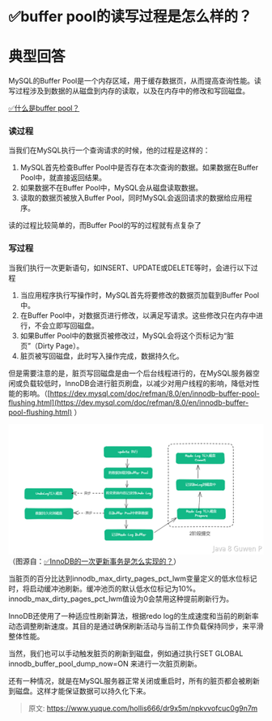 # ✅buffer pool的读写过程是怎么样的？


# 典型回答

MySQL的Buffer Pool是一个内存区域，用于缓存数据页，从而提高查询性能。读写过程涉及到数据的从磁盘到内存的读取，以及在内存中的修改和写回磁盘。

[✅什么是buffer pool？](https://www.yuque.com/hollis666/dr9x5m/cskzcn42f9dggat0?view=doc_embed)


### 读过程

当我们在MySQL执行一个查询请求的时候，他的过程是这样的：

1. MySQL首先检查Buffer Pool中是否存在本次查询的数据。如果数据在Buffer Pool中，就直接返回结果。
2. 如果数据不在Buffer Pool中，MySQL会从磁盘读取数据。
3. 读取的数据页被放入Buffer Pool，同时MySQL会返回请求的数据给应用程序。

读的过程比较简单的，而Buffer Pool的写的过程就有点复杂了


### 写过程

当我们执行一次更新语句，如INSERT、UPDATE或DELETE等时，会进行以下过程

1. 当应用程序执行写操作时，MySQL首先将要修改的数据页加载到Buffer Pool中。
2. 在Buffer Pool中，对数据页进行修改，以满足写请求。这些修改只在内存中进行，不会立即写回磁盘。
3. 如果Buffer Pool中的数据页被修改过，MySQL会将这个页标记为“脏页”（Dirty Page）。
4. 脏页被写回磁盘，此时写入操作完成，数据持久化。

但是需要注意的是，脏页写回磁盘是由一个后台线程进行的，在MySQL服务器空闲或负载较低时，InnoDB会进行脏页刷盘，以减少对用户线程的影响，降低对性能的影响。（[https://dev.mysql.com/doc/refman/8.0/en/innodb-buffer-pool-flushing.html](https://dev.mysql.com/doc/refman/8.0/en/innodb-buffer-pool-flushing.html) ）

![1692360052478-7a123e12-d590-438f-9abd-c968f0b7b2bb.png](./img/GiVU6Qvs7VV92f1Q/1692360052478-7a123e12-d590-438f-9abd-c968f0b7b2bb-764300.png)（图源自：[✅InnoDB的一次更新事务是怎么实现的？](https://www.yuque.com/hollis666/dr9x5m/wmmyt7a9vr7qlwsl?view=doc_embed)）

当脏页的百分比达到innodb_max_dirty_pages_pct_lwm变量定义的低水位标记时，将启动缓冲池刷新。缓冲池页的默认低水位标记为10%。innodb_max_dirty_pages_pct_lwm值设为0会禁用这种提前刷新行为。

InnoDB还使用了一种适应性刷新算法，根据redo log的生成速度和当前的刷新率动态调整刷新速度。其目的是通过确保刷新活动与当前工作负载保持同步，来平滑整体性能。

当然，我们也可以手动触发脏页的刷新到磁盘，例如通过执行SET GLOBAL innodb_buffer_pool_dump_now=ON 来进行一次脏页刷新。

还有一种情况，就是在MySQL服务器正常关闭或重启时，所有的脏页都会被刷新到磁盘。这样才能保证数据可以持久化下来。




> 原文: <https://www.yuque.com/hollis666/dr9x5m/npkvvofcuc0g9n7m>